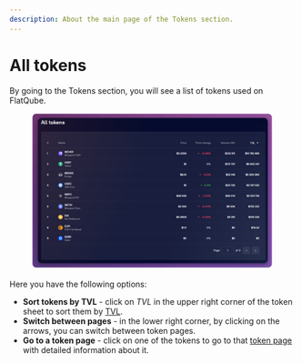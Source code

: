 ```yaml
---
description: About the main page of the Tokens section.
---
```


# All tokens

By going to the Tokens section, you will see a list of tokens used on FlatQube.

<figure><img src="../../../.gitbook/assets/image (64).png" alt=""><figcaption></figcaption></figure>

Here you have the following options:

* **Sort tokens by TVL** - click on _TVL_ in the upper right corner of the token sheet to sort them by [TVL](token-page/tvl.md).
* **Switch between pages** - in the lower right corner, by clicking on the arrows, you can switch between token pages.
* **Go to a token page** - click on one of the tokens to go to that [token page](token-page/) with detailed information about it.
